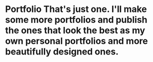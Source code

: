 # Portfolio  That's just one. I'll make some more portfolios and publish the ones that look the best as my own personal portfolios and more beautifully designed ones.
